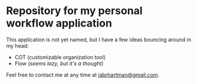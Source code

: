 <h1>Repository for my personal workflow application</h1>
This application is not yet named, but I have a few ideas bouncing around in my head:
<ul>
	<li>COT (customizable organization tool)</li>
	<li>Flow (<i>seems lazy, but it's a thought</i>)</li>
</ul>

Feel free to contact me at any time at jabrhartman@gmail.com.
